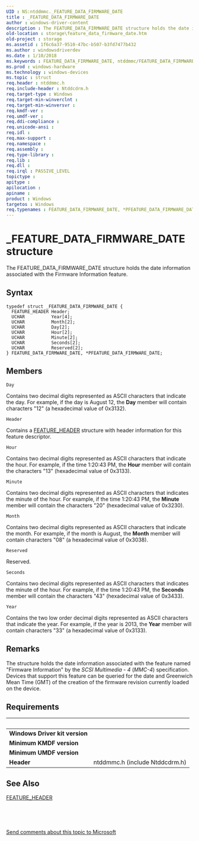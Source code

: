 ```yaml
---
UID : NS:ntddmmc._FEATURE_DATA_FIRMWARE_DATE
title : _FEATURE_DATA_FIRMWARE_DATE
author : windows-driver-content
description : The FEATURE_DATA_FIRMWARE_DATE structure holds the date information associated with the Firmware Information feature.
old-location : storage\feature_data_firmware_date.htm
old-project : storage
ms.assetid : 1f6c6a37-9510-47bc-b507-b3fd7477b432
ms.author : windowsdriverdev
ms.date : 1/10/2018
ms.keywords : FEATURE_DATA_FIRMWARE_DATE, ntddmmc/FEATURE_DATA_FIRMWARE_DATE, PFEATURE_DATA_FIRMWARE_DATE, _FEATURE_DATA_FIRMWARE_DATE, FEATURE_DATA_FIRMWARE_DATE structure [Storage Devices], ntddmmc/PFEATURE_DATA_FIRMWARE_DATE, storage.feature_data_firmware_date, PFEATURE_DATA_FIRMWARE_DATE structure pointer [Storage Devices], *PFEATURE_DATA_FIRMWARE_DATE, structs-CD-ROM_5e7edafb-823d-4e78-a601-a8f29c62ee4e.xml
ms.prod : windows-hardware
ms.technology : windows-devices
ms.topic : struct
req.header : ntddmmc.h
req.include-header : Ntddcdrm.h
req.target-type : Windows
req.target-min-winverclnt : 
req.target-min-winversvr : 
req.kmdf-ver : 
req.umdf-ver : 
req.ddi-compliance : 
req.unicode-ansi : 
req.idl : 
req.max-support : 
req.namespace : 
req.assembly : 
req.type-library : 
req.lib : 
req.dll : 
req.irql : PASSIVE_LEVEL
topictype : 
apitype : 
apilocation : 
apiname : 
product : Windows
targetos : Windows
req.typenames : FEATURE_DATA_FIRMWARE_DATE, *PFEATURE_DATA_FIRMWARE_DATE
---
```


# _FEATURE_DATA_FIRMWARE_DATE structure
The FEATURE_DATA_FIRMWARE_DATE structure holds the date information associated with the Firmware Information feature.

## Syntax
````
typedef struct _FEATURE_DATA_FIRMWARE_DATE {
  FEATURE_HEADER Header;
  UCHAR          Year[4];
  UCHAR          Month[2];
  UCHAR          Day[2];
  UCHAR          Hour[2];
  UCHAR          Minute[2];
  UCHAR          Seconds[2];
  UCHAR          Reserved[2];
} FEATURE_DATA_FIRMWARE_DATE, *PFEATURE_DATA_FIRMWARE_DATE;
````

## Members


`Day`

Contains two decimal digits represented as ASCII characters that indicate the day. For example, if the day is August 12, the <b>Day</b> member will contain characters "12" (a hexadecimal value of 0x3132).

`Header`

Contains a <a href="..\ntddmmc\ns-ntddmmc-_feature_header.md">FEATURE_HEADER</a> structure with header information for this feature descriptor.

`Hour`

Contains two decimal digits represented as ASCII characters that indicate the hour. For example, if the time 1:20:43 PM, the <b>Hour</b> member will contain the characters "13" (hexadecimal value of 0x3133).

`Minute`

Contains two decimal digits represented as ASCII characters that indicates the minute of the hour. For example, if the time 1:20:43 PM, the <b>Minute</b> member will contain the characters "20" (hexadecimal value of 0x3230).

`Month`

Contains two decimal digits represented as ASCII characters that indicate the month. For example, if the month is August, the <b>Month</b> member will contain characters "08" (a hexadecimal value of 0x3038).

`Reserved`

Reserved.

`Seconds`

Contains two decimal digits represented as ASCII characters that indicates the minute of the hour. For example, if the time 1:20:43 PM, the <b>Seconds</b> member will contain the characters "43" (hexadecimal value of 0x3433).

`Year`

Contains the two low order decimal digits represented as ASCII characters that indicate the year. For example, if the year is 2013, the <b>Year</b> member will contain characters "33" (a hexadecimal value of 0x3133).

## Remarks
The structure holds the date information associated with the feature named "Firmware Information" by the <i>SCSI Multimedia - 4</i> (<i>MMC-4</i>) specification. Devices that support this feature can be queried for the date and Greenwich Mean Time (GMT) of the creation of the firmware revision currently loaded on the device.

## Requirements
| &nbsp; | &nbsp; |
| ---- |:---- |
| **Windows Driver kit version** |  |
| **Minimum KMDF version** |  |
| **Minimum UMDF version** |  |
| **Header** | ntddmmc.h (include Ntddcdrm.h) |

## See Also

<a href="..\ntddmmc\ns-ntddmmc-_feature_header.md">FEATURE_HEADER</a>

 

 

<a href="mailto:wsddocfb@microsoft.com?subject=Documentation%20feedback [storage\storage]:%20FEATURE_DATA_FIRMWARE_DATE structure%20 RELEASE:%20(1/10/2018)&amp;body=%0A%0APRIVACY STATEMENT%0A%0AWe use your feedback to improve the documentation. We don't use your email address for any other purpose, and we'll remove your email address from our system after the issue that you're reporting is fixed. While we're working to fix this issue, we might send you an email message to ask for more info. Later, we might also send you an email message to let you know that we've addressed your feedback.%0A%0AFor more info about Microsoft's privacy policy, see http://privacy.microsoft.com/en-us/default.aspx." title="Send comments about this topic to Microsoft">Send comments about this topic to Microsoft</a>